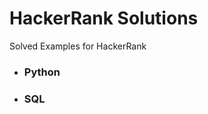 # HackerRank Solutions
Solved Examples for HackerRank
  <ul>
  <li><h3>Python</h3></li>
  <li><h3>SQL</h3></li>
  </ul>
